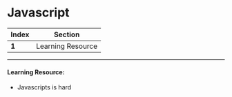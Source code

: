 # Javascript

Index | Section
---   | ---
**1** | Learning Resource

---

#### Learning Resource:
  * Javascripts is hard
